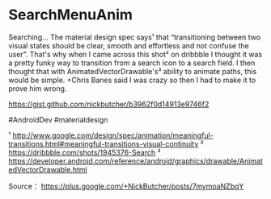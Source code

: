 # SearchMenuAnim
Searching…
The material design spec says¹ that “transitioning between two visual states should be clear, smooth and effortless and not confuse the user”.  That's why when I came across this shot² on dribbble I thought it was a pretty funky way to transition from a search icon to a search field.  I then thought that with AnimatedVectorDrawable's³ ability to animate paths, this would be simple.  +Chris Banes said I was crazy so then I had to make it to prove him wrong.

https://gist.github.com/nickbutcher/b3962f0d14913e9746f2

#AndroidDev   #materialdesign  

¹ http://www.google.com/design/spec/animation/meaningful-transitions.html#meaningful-transitions-visual-continuity
² https://dribbble.com/shots/1945376-Search
³ https://developer.android.com/reference/android/graphics/drawable/AnimatedVectorDrawable.html﻿

Source： https://plus.google.com/+NickButcher/posts/7mymoaNZbqY

